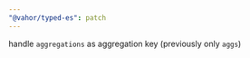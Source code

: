 ```yaml
---
"@vahor/typed-es": patch
---
```


handle `aggregations` as aggregation key (previously only `aggs`)
